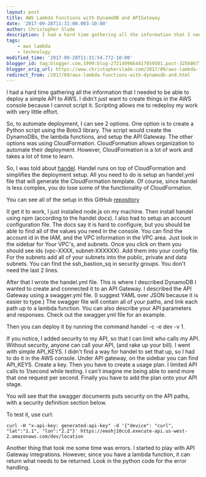 ```yaml
---
layout: post
title: AWS Lambda Functions with DynamoDB and APIGateway
date: '2017-09-28T11:31:00.003-10:00'
author: Christopher Slade
description: I had a hard time gathering all the information that I needed to be able to deploy a simple API to AWS. I didn't just want to create things in the AWS console because I cannot script it. Scripting allows me to redeploy my work with very little effort.
tags:
    - aws lambda
    - technology
modified_time: '2017-09-28T11:31:54.772-10:00'
blogger_id: tag:blogger.com,1999:blog-2721499664417059501.post-3256867729931253421
blogger_orig_url: https://www.christopherslade.com/2017/09/aws-lambda-functions-with-dynamodb-and.html
redirect_from: /2017/09/aws-lambda-functions-with-dynamodb-and.html
---
```



I had a hard time gathering all the information that I needed to be able to deploy a simple API to AWS. I didn't just want to create things in the AWS console because I cannot script it. Scripting allows me to redeploy my work with very little effort.

So, to automate deployment, I can see 2 options. One option is to create a Python script using the Boto3 library. The script would create the DynamoDBs, the lambda functions, and setup the API Gateway. The other options was using CloudFormation. CloudFormation allows organization to automate their deployment. However, CloudFormation is a lot of work and takes a lot of time to learn.

So, I was told about [handel](http://handel.readthedocs.io/). Handel runs on top of CloudFormation and simplifies the deployment setup.  All you need to do is setup an handel.yml file that will generate the CloudFormation template. Of course, since handel is less complex, you do lose some of the functionality of CloudFormation.

You can see all of the setup in this GitHub [repository](https://github.com/crslade/FirstDynamo)

It get it to work, I just installed node.js on my machine. Then install handel using npm (according to the handel docs). I also had to setup an account configuration file. The docs say it is hard to configure,  but you should be able to find all of the values you need in the console. You can find the account id in the IAM, and the VPC information in the VPC area. Just look in the sidebar for Your VPC's, and subnets. Once you click on them you should see ids (vpc-XXXX, subnet-XXXXXX). Add them into your config file. For the subnets add all of your subnets into the public, private and data subnets. You can find the ssh_bastion_sq in security groups. You don't need the last 2 lines.

After that I wrote the handel.yml file. This is where I described DynamoDB I wanted to create and connected it to an API Gateway. I described the API Gateway using a swagger.yml file. (I suggest YAML over JSON because it is easier to type.) The swagger file will contain all of your paths, and link each path up to a lambda function. You can also describe your API parameters and responses. Check out the swagger.yml file for an example.

Then you can deploy it by running the command handel -c <path to account config> -e dev -v 1.

If you notice, I added security to my API, so that I can limit who calls my API. Without security, anyone can call your API, (and rake up your bill). I went with simple API_KEYS. I didn't find a way for handel to set that up, so I had to do it in the AWS console. Under API gateway, on the sidebar you can find API_KEYS. Create a key. Then you have to create a usage plan. I limited API calls to 1/second while testing. I can't imagine me being able to send more that one request per second. Finally you have to add the plan onto your API stage. 

You will see that the swagger documents puts security on the API paths, with a security definition section below.

To test it, use curl:

    curl -H "x-api-key: generated-api-key" -d '{"device": "curl", "lat":"1.1", "lon":"2.2"}' https://eeohj10ccd.execute-api.us-west-2.amazonaws.com/dev/location

Another thing that took me some time was errors. I started to play with API Gateway integrations. However, since you have a lambda function, it can return what needs to be returned. Look in the python code for the error handling.
